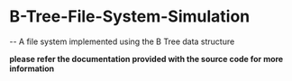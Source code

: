 # B-Tree-File-System-Simulation

-- A file system implemented using the B Tree data structure

**please refer the documentation provided with the source code for more information**
